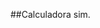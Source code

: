 ##Calculadora sim.







  [](https://github.com/carlosuhlmann/calculadora/blob/master/calc.gif)


